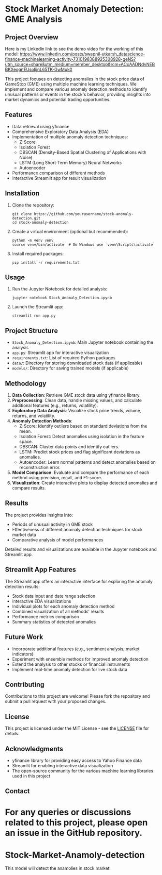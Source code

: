 
# Stock Market Anomaly Detection: GME Analysis

## Project Overview

Here is my Linkedin link to see the demo video for the working of this model: https://www.linkedin.com/posts/swapnil-utkarsh_datascience-finance-machinelearning-activity-7310198388925308928-geNS?utm_source=share&utm_medium=member_desktop&rcm=ACoAADNdvNEBBKXeognEUsoIijnL65TK-GwMuk0

This project focuses on detecting anomalies in the stock price data of GameStop (GME) using multiple machine learning techniques. We implement and compare various anomaly detection methods to identify unusual patterns or events in the stock's behavior, providing insights into market dynamics and potential trading opportunities.

## Features

- Data retrieval using yfinance
- Comprehensive Exploratory Data Analysis (EDA)
- Implementation of multiple anomaly detection techniques:
  - Z-Score
  - Isolation Forest
  - DBSCAN (Density-Based Spatial Clustering of Applications with Noise)
  - LSTM (Long Short-Term Memory) Neural Networks
  - Autoencoder
- Performance comparison of different methods
- Interactive Streamlit app for result visualization

## Installation

1. Clone the repository:
   ```
   git clone https://github.com/yourusername/stock-anomaly-detection.git
   cd stock-anomaly-detection
   ```

2. Create a virtual environment (optional but recommended):
   ```
   python -m venv venv
   source venv/bin/activate  # On Windows use `venv\Scripts\activate`
   ```

3. Install required packages:
   ```
   pip install -r requirements.txt
   ```

## Usage

1. Run the Jupyter Notebook for detailed analysis:
   ```
   jupyter notebook Stock_Anomaly_Detection.ipynb
   ```

2. Launch the Streamlit app:
   ```
   streamlit run app.py
   ```

## Project Structure

- `Stock_Anomaly_Detection.ipynb`: Main Jupyter notebook containing the analysis
- `app.py`: Streamlit app for interactive visualization
- `requirements.txt`: List of required Python packages
- `data/`: Directory for storing downloaded stock data (if applicable)
- `models/`: Directory for saving trained models (if applicable)

## Methodology

1. **Data Collection**: Retrieve GME stock data using yfinance library.
2. **Preprocessing**: Clean data, handle missing values, and calculate additional features (e.g., returns, volatility).
3. **Exploratory Data Analysis**: Visualize stock price trends, volume, returns, and volatility.
4. **Anomaly Detection Methods**:
   - Z-Score: Identify outliers based on standard deviations from the mean.
   - Isolation Forest: Detect anomalies using isolation in the feature space.
   - DBSCAN: Cluster data points and identify outliers.
   - LSTM: Predict stock prices and flag significant deviations as anomalies.
   - Autoencoder: Learn normal patterns and detect anomalies based on reconstruction error.
5. **Model Comparison**: Evaluate and compare the performance of each method using precision, recall, and F1-score.
6. **Visualization**: Create interactive plots to display detected anomalies and compare results.

## Results

The project provides insights into:
- Periods of unusual activity in GME stock
- Effectiveness of different anomaly detection techniques for stock market data
- Comparative analysis of model performances

Detailed results and visualizations are available in the Jupyter notebook and Streamlit app.

## Streamlit App Features

The Streamlit app offers an interactive interface for exploring the anomaly detection results:

- Stock data input and date range selection
- Interactive EDA visualizations
- Individual plots for each anomaly detection method
- Combined visualization of all methods' results
- Performance metrics comparison
- Summary statistics of detected anomalies

## Future Work

- Incorporate additional features (e.g., sentiment analysis, market indicators)
- Experiment with ensemble methods for improved anomaly detection
- Extend the analysis to other stocks or financial instruments
- Implement real-time anomaly detection for live stock data

## Contributing

Contributions to this project are welcome! Please fork the repository and submit a pull request with your proposed changes.

## License

This project is licensed under the MIT License - see the [LICENSE](LICENSE) file for details.

## Acknowledgments

- yfinance library for providing easy access to Yahoo Finance data
- Streamlit for enabling interactive data visualization
- The open-source community for the various machine learning libraries used in this project

## Contact

For any queries or discussions related to this project, please open an issue in the GitHub repository.
=======
# Stock-Market-Anamoly-detection
This model will detect the anamolies in stock market
